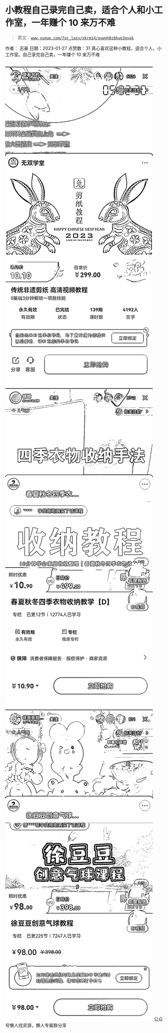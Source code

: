 # 小教程自己录完自己卖，适合个人和小工作室，一年赚个 10 来万不难

> 原文：[`www.yuque.com/for_lazy/xkrm14/ouwgh0zbkup3qspk`](https://www.yuque.com/for_lazy/xkrm14/ouwgh0zbkup3qspk)

<ne-p id="u08f13ee8" data-lake-id="u08f13ee8"><ne-text id="u7be8266d">作者： 志豪</ne-text></ne-p> <ne-p id="uc82ef756" data-lake-id="uc82ef756"><ne-text id="ufca93959">日期：2023-01-27</ne-text></ne-p> <ne-p id="u0417bd64" data-lake-id="u0417bd64"><ne-text id="u2c65bfd8">点赞数：</ne-text><ne-text id="u02d1d62f" ne-bold="true">31</ne-text></ne-p> <ne-hole id="u7dbb7709" data-lake-id="u7dbb7709"><ne-card data-card-name="hr" data-card-type="block" id="goZcw" data-event-boundary="card"><ne-p id="uf1af3311" data-lake-id="uf1af3311"><ne-text id="ub99a9b40">真心喜欢这种小教程，适合个人，小工作室。自己录完自己卖，一年赚个 10 来万不难</ne-text></ne-p> <ne-p id="u886e42a4" data-lake-id="u886e42a4"><ne-card data-card-name="image" data-card-type="inline" id="ze915" data-event-boundary="card">![](img/aa16d7744cf0c1462dc6629b7c3ce28d.png)</ne-card></ne-p> <ne-p id="u75215557" data-lake-id="u75215557"><ne-card data-card-name="image" data-card-type="inline" id="seWZT" data-event-boundary="card">![](img/483ca2dbdb28626503c5f965208d163f.png)</ne-card></ne-p> <ne-p id="ue2daa289" data-lake-id="ue2daa289"><ne-card data-card-name="image" data-card-type="inline" id="RSyj7" data-event-boundary="card">![](img/80d539778674c614891277c1183ee00e.png)</ne-card></ne-p> <ne-hole id="ud193dfca" data-lake-id="ud193dfca"><ne-card data-card-name="hr" data-card-type="block" id="VfHfa" data-event-boundary="card"><ne-p id="u43a25aa9" data-lake-id="u43a25aa9"><ne-text id="u8f32da8f">公众号懒人找资源，懒人专属群分享</ne-text></ne-p></ne-card></ne-hole></ne-card></ne-hole>